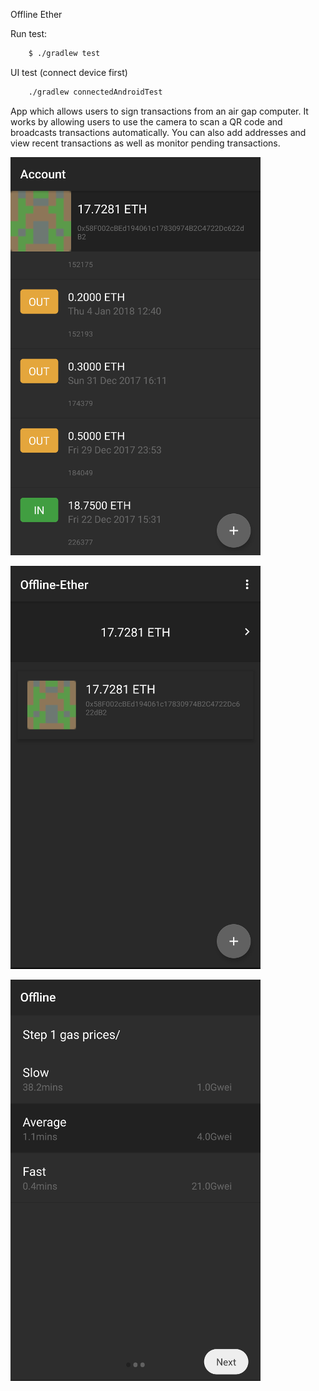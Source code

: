 Offline Ether

Run test:
```bash
    $ ./gradlew test
```

UI test (connect device first)
```bash
    ./gradlew connectedAndroidTest
```


App which allows users to sign transactions from an air gap computer. It works by allowing users to use the camera to scan a QR code and broadcasts transactions automatically. You can also add addresses and view recent transactions as well as monitor pending transactions.

![ScreenShot](https://github.com/SundeepK/offline-ether/blob/master/screenshots/device-2018-01-30-225109.png)

![ScreenShot](https://github.com/SundeepK/offline-ether/blob/master/screenshots/device-2018-01-30-224927.png)

![ScreenShot](https://github.com/SundeepK/offline-ether/blob/master/screenshots/device-2018-01-30-225140.png)


